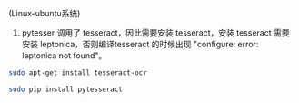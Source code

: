 (Linux-ubuntu系统)

1. pytesser 调用了 tesseract，因此需要安装 tesseract，安装 tesseract 需要安装 leptonica，否则编译tesseract 的时候出现 "configure: error: leptonica not found"。

```sh
sudo apt-get install tesseract-ocr

sudo pip install pytesseract
```
